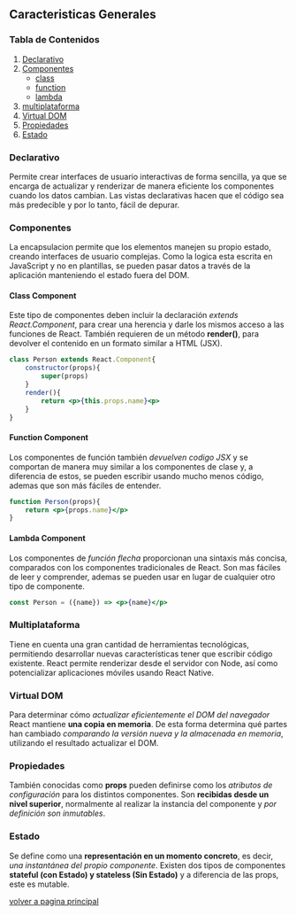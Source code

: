 ## Caracteristicas Generales 

### Tabla de Contenidos

1. [Declarativo](#declarativo)
1. [Componentes](#componentes)
    * [class](#components)
    * [function](#components)
    * [lambda](#components)
1. [multiplataforma](#multiplataforma)
1. [Virtual DOM](#virtual-dom)
1. [Propiedades](#propiedades)
1. [Estado](#estado)

### Declarativo

Permite crear interfaces de usuario interactivas de forma sencilla, ya que se encarga de actualizar y renderizar de manera eficiente los componentes cuando los datos cambian. Las vistas declarativas hacen que el código sea más predecible y por lo tanto, fácil de depurar.

### Componentes

La encapsulacion permite que los elementos manejen su propio estado, creando interfaces de usuario complejas. Como la logica esta escrita en JavaScript y no en plantillas, se pueden pasar datos a través de la aplicación manteniendo el estado fuera del DOM.

#### Class Component

Este tipo de componentes deben incluir la declaración _extends React.Component_, para crear una herencia y darle los mismos acceso a las funciones de React. También requieren de un método __render()__, para devolver el contenido en un formato similar a HTML (JSX).

```jsx
class Person extends React.Component{
    constructor(props){
        super(props)
    }
    render(){
        return <p>{this.props.name}<p>
    }
}
```

#### Function Component

Los componentes de función también _devuelven codigo JSX_ y se comportan de manera muy similar a los componentes de clase y, a diferencia de estos, se pueden escribir usando mucho menos código, ademas que son más fáciles de entender.

```jsx
function Person(props){
    return <p>{props.name}</p> 
}
```

#### Lambda Component 

Los componentes de _función flecha_ proporcionan una sintaxis más concisa, comparados con los componentes tradicionales de React. Son mas fáciles de leer y comprender, ademas se pueden usar en lugar de cualquier otro tipo de componente. 

```jsx
const Person = ({name}) => <p>{name}</p>
```

### Multiplataforma

Tiene en cuenta una gran cantidad de herramientas tecnológicas, permitiendo desarrollar nuevas características tener que escribir código existente. React permite renderizar desde el servidor con Node, así como potencializar aplicaciones móviles usando React Native.

### Virtual DOM

Para determinar cómo _actualizar eficientemente el DOM del navegador_ React mantiene __una copia en memoria__. De esta forma determina qué partes han cambiado _comparando la versión nueva y la almacenada en memoria_, utilizando el resultado actualizar el DOM.

### Propiedades

También conocidas como __props__ pueden definirse como los _atributos de configuración_ para los distintos componentes. Son __recibidas desde un nivel superior__, normalmente al realizar la instancia del componente y _por definición son inmutables_.

### Estado

Se define como una __representación en un momento concreto__, es decir, _una instantánea del propio componente_. Existen dos tipos de componentes __stateful (con Estado) y stateless (Sin Estado)__ y a diferencia de las props, este es mutable.

[volver a pagina principal](../readme.md)